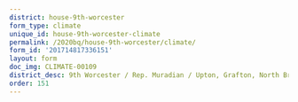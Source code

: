 ```yaml
---
district: house-9th-worcester
form_type: climate
unique_id: house-9th-worcester-climate
permalink: /2020bq/house-9th-worcester/climate/
form_id: '201714817336151'
layout: form
doc_img: CLIMATE-00109
district_desc: 9th Worcester / Rep. Muradian / Upton, Grafton, North Bridge
order: 151
---
```

